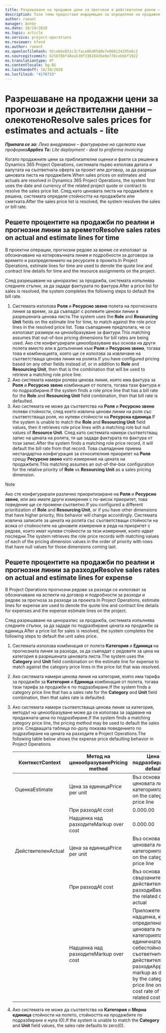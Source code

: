 ```yaml
---
title: Разрешаване на продажни цени за прогнози и действителни данни – олекотено
description: Тази тема предоставя информация за определяне на продажните цени по прогнози и факти.
author: rumant
manager: Annbe
ms.date: 10/19/2020
ms.topic: article
ms.service: project-operations
ms.reviewer: kfend
ms.author: rumant
ms.openlocfilehash: 92cebbe851c3cface86d0580e7e060134295e8c2
ms.sourcegitcommit: 625878bf48ea530f3381843be0e778cebbbf1922
ms.translationtype: HT
ms.contentlocale: bg-BG
ms.lasthandoff: 10/30/2020
ms.locfileid: "4176733"
---
```

# <a name="resolve-sales-prices-for-estimates-and-actuals---lite"></a><span data-ttu-id="6453e-103">Разрешаване на продажни цени за прогнози и действителни данни – олекотено</span><span class="sxs-lookup"><span data-stu-id="6453e-103">Resolve sales prices for estimates and actuals - lite</span></span>

<span data-ttu-id="6453e-104">_**Прилага се за:** Леко внедряване – фактуриране на сделката към проформа_</span><span class="sxs-lookup"><span data-stu-id="6453e-104">_**Applies To:** Lite deployment - deal to proforma invoicing_</span></span>

<span data-ttu-id="6453e-105">Когато продажните цени за приблизителни оценки и факти са решени в Dynamics 365 Project Operations, системата първо използва датата и валутата на съответната оферта за проект или договор, за да разреши ценовата листа на продажбите.</span><span class="sxs-lookup"><span data-stu-id="6453e-105">When sales prices on estimates and actuals are resolved in Dynamics 365 Project Operations, the system first uses the date and currency of the related project quote or contract to resolve the sales price list.</span></span> <span data-ttu-id="6453e-106">След като ценовата листа на продажбите е решена, системата определя стойността на продажбите или сметката.</span><span class="sxs-lookup"><span data-stu-id="6453e-106">After the sales price list is resolved, the system resolves the sales or bill rate.</span></span>

## <a name="resolve-sales-rates-on-actual-and-estimate-lines-for-time"></a><span data-ttu-id="6453e-107">Решете процентите на продажби по реални и прогнозни линии за времето</span><span class="sxs-lookup"><span data-stu-id="6453e-107">Resolve sales rates on actual and estimate lines for time</span></span>

<span data-ttu-id="6453e-108">В проектни операции, прогнозни редове за време се използват за обозначаване на котировъчната линия и подробности за договора за времето и разпределението на ресурсите в проекта.</span><span class="sxs-lookup"><span data-stu-id="6453e-108">In Project Operations, estimate lines for time are used to denote the quote line and contract line details for time and the resource assignments on the project.</span></span>

<span data-ttu-id="6453e-109">След разрешаване на ценоразпис за продажба, системата изпълнява следните стъпки, за да зададе фактурата по фактура.</span><span class="sxs-lookup"><span data-stu-id="6453e-109">After a price list for sales is resolved, the system completes the following steps to default the bill rate.</span></span>

1. <span data-ttu-id="6453e-110">Системата използва **Роля** и **Ресурсно звено** полета на прогнозната линия за време, за да съвпадат с ролевите ценови линии в разрешената ценова листа.</span><span class="sxs-lookup"><span data-stu-id="6453e-110">The system uses the **Role** and **Resourcing Unit** fields on the estimate line for time, to match against the role price lines in the resolved price list.</span></span> <span data-ttu-id="6453e-111">Това съвпадение предполага, че се използват размери на ценообразуване за фактури.</span><span class="sxs-lookup"><span data-stu-id="6453e-111">This matching assumes that out-of-box pricing dimensions for bill rates are being used.</span></span> <span data-ttu-id="6453e-112">Ако сте конфигурирали ценообразуване въз основа на други полета вместо или в допълнение към **Роля** и **Ресурсно звено**, тогава това е комбинацията, която ще се използва за извличане на съответстваща ценова линия на ролята.</span><span class="sxs-lookup"><span data-stu-id="6453e-112">If you have configured pricing based on any other fields instead of, or in addition to **Role** and **Resourcing Unit**, then that is the combination that will be used to retrieve a matching role price line.</span></span>
2. <span data-ttu-id="6453e-113">Ако системата намери ролева ценова линия, която има фактура за **Роля** и **Ресурсно звено** комбинация от полета, тогава тази фактура е по подразбиране.</span><span class="sxs-lookup"><span data-stu-id="6453e-113">If the system finds a role price line that has a bill rate for the **Role** and **Resourcing Unit** field combination, then that bill rate is defaulted.</span></span>
3. <span data-ttu-id="6453e-114">Ако системата не може да съответства на **Роля** и **Ресурсно звено** полеви стойности, след което извлича ценови линии на роля със съответстваща роля, но нулеви стойности на **Ресурсна единица**.</span><span class="sxs-lookup"><span data-stu-id="6453e-114">If the system is unable to match the **Role** and **Resourcing Unit** field values, then it retrieves role price lines with a matching role but null values of **Resource Unit**.</span></span> <span data-ttu-id="6453e-115">След като системата намери съответстващ запис на цената на ролята, тя ще зададе фактурата по фактура от този запис.</span><span class="sxs-lookup"><span data-stu-id="6453e-115">After the system finds a matching role price record, it will default the bill rate from that record.</span></span> <span data-ttu-id="6453e-116">Това съвпадение приема нестандартна конфигурация за относителния приоритет на **Роля** срещу **Ресурсно звено** като измерение на цената на продажбите.</span><span class="sxs-lookup"><span data-stu-id="6453e-116">This matching assumes an out-of-the-box configuration for the relative priority of **Role** vs **Resourcing Unit** as a sales pricing dimension.</span></span>

> [!NOTE]
> <span data-ttu-id="6453e-117">Ако сте конфигурирали различно приоритизиране на **Роля** и **Ресурсно звено**, или ако имате други измерения с по-висок приоритет, това поведение ще се промени съответно.</span><span class="sxs-lookup"><span data-stu-id="6453e-117">If you configured a different prioritization of **Role** and **Resourcing Unit**, or if you have other dimensions that have higher priority, this behavior will change accordingly.</span></span> <span data-ttu-id="6453e-118">Системата извлича записите за цената на ролята със съответстващи стойности на всяка от стойностите на ценовите измерения в реда на приоритет с редове, които имат нулеви стойности за тези измерения, които идват последни.</span><span class="sxs-lookup"><span data-stu-id="6453e-118">The system retrieves the role price records with matching values of each of the pricing dimension values in the order of priority with rows that have null values for those dimensions coming last.</span></span>

## <a name="resolve-sales-rates-on-actual-and-estimate-lines-for-expense"></a><span data-ttu-id="6453e-119">Решете процентите на продажби по реални и прогнозни линии за разходи</span><span class="sxs-lookup"><span data-stu-id="6453e-119">Resolve sales rates on actual and estimate lines for expense</span></span>

<span data-ttu-id="6453e-120">В Project Operations прогнозни редове за разходи се използват за обозначаване на аспекти на договор и подробности за разходи и редове за прогноза за разходи за проекта.</span><span class="sxs-lookup"><span data-stu-id="6453e-120">In Project Operations, estimate lines for expense are used to denote the quote line and contract line details for expenses and the expense estimate lines on the project.</span></span>

<span data-ttu-id="6453e-121">След разрешаване на ценоразпис за продажба, системата изпълнява следните стъпки, за да зададе по подразбиране цената на продажби за единица.</span><span class="sxs-lookup"><span data-stu-id="6453e-121">After a price list for sales is resolved, the system completes the following steps to default the unit sales price.</span></span>

1. <span data-ttu-id="6453e-122">Системата използва комбинация от полета **Категория** и **Единица** на прогнозната линия за разходи, за да съвпадат с редовете за цена на категория в разрешената ценовата листа.</span><span class="sxs-lookup"><span data-stu-id="6453e-122">The system uses the **Category** and **Unit** field combination on the estimate line for expense to match against the category price lines in the price list that was resolved.</span></span>
2. <span data-ttu-id="6453e-123">Ако системата намери ценова линия на категория, която има тарифа за продажби за **Категория** и **Единица** комбинация от полета, тогава тази тарифа за продажби е по подразбиране.</span><span class="sxs-lookup"><span data-stu-id="6453e-123">If the system finds a category price line that has a sales rate for the **Category** and **Unit** field combination, then that sales rate is defaulted.</span></span>
3. <span data-ttu-id="6453e-124">Ако системата намери съответстваща ценова линия за категория, методът на ценообразуване може да се използва за задаване на продажната цена по подразбиране.</span><span class="sxs-lookup"><span data-stu-id="6453e-124">If the system finds a matching category price line, the pricing method may be used to default the sales price.</span></span> <span data-ttu-id="6453e-125">Следващата таблица по-долу показва поведението по подразбиране на цената на разходите в Project Operations.</span><span class="sxs-lookup"><span data-stu-id="6453e-125">The following table below shows the expense price defaulting behavior in Project Operations.</span></span>

    | <span data-ttu-id="6453e-126">Контекст</span><span class="sxs-lookup"><span data-stu-id="6453e-126">Context</span></span> | <span data-ttu-id="6453e-127">Метод на ценообразуване</span><span class="sxs-lookup"><span data-stu-id="6453e-127">Pricing method</span></span> | <span data-ttu-id="6453e-128">Цена по подразбиране</span><span class="sxs-lookup"><span data-stu-id="6453e-128">Price defaulted</span></span> |
    | --- | --- | --- |
    | <span data-ttu-id="6453e-129">Оценка</span><span class="sxs-lookup"><span data-stu-id="6453e-129">Estimate</span></span> | <span data-ttu-id="6453e-130">Цена за единица</span><span class="sxs-lookup"><span data-stu-id="6453e-130">Price per unit</span></span> | <span data-ttu-id="6453e-131">Въз основа на ценовата линия на категорията</span><span class="sxs-lookup"><span data-stu-id="6453e-131">Based on the category price line</span></span> |
    | &nbsp; | <span data-ttu-id="6453e-132">При разход</span><span class="sxs-lookup"><span data-stu-id="6453e-132">At cost</span></span> | <span data-ttu-id="6453e-133">0.00</span><span class="sxs-lookup"><span data-stu-id="6453e-133">0.00</span></span> |
    | &nbsp; | <span data-ttu-id="6453e-134">Надценка над разходите</span><span class="sxs-lookup"><span data-stu-id="6453e-134">Markup over cost</span></span> | <span data-ttu-id="6453e-135">0.00</span><span class="sxs-lookup"><span data-stu-id="6453e-135">0.00</span></span> |
    | <span data-ttu-id="6453e-136">Действителен</span><span class="sxs-lookup"><span data-stu-id="6453e-136">Actual</span></span> | <span data-ttu-id="6453e-137">Цена за единица</span><span class="sxs-lookup"><span data-stu-id="6453e-137">Price per unit</span></span> | <span data-ttu-id="6453e-138">Въз основа на ценовата линия на категорията</span><span class="sxs-lookup"><span data-stu-id="6453e-138">Based on the category price line</span></span> |
    | &nbsp; | <span data-ttu-id="6453e-139">При разход</span><span class="sxs-lookup"><span data-stu-id="6453e-139">At cost</span></span> | <span data-ttu-id="6453e-140">Въз основа на свързаните действителни разходи</span><span class="sxs-lookup"><span data-stu-id="6453e-140">Based on the related cost actual</span></span> |
    | &nbsp; | <span data-ttu-id="6453e-141">Надценка над разходите</span><span class="sxs-lookup"><span data-stu-id="6453e-141">Markup over cost</span></span> | <span data-ttu-id="6453e-142">Приложете надценка, както е определена от ценовата линия на категорията, върху единичната себестойност на съответните действителни разходи</span><span class="sxs-lookup"><span data-stu-id="6453e-142">Apply a markup as defined by the category price line on the unit cost rate of the related cost actual</span></span> |

4. <span data-ttu-id="6453e-143">Ако системата не може да съответства на **Категория** и **Мерна единица** стойности на полето, стойността на продажбите по подразбиране е нула (0).</span><span class="sxs-lookup"><span data-stu-id="6453e-143">If the system is unable to match the **Category** and **Unit** field values, the sales rate defaults to zero(0).</span></span>
